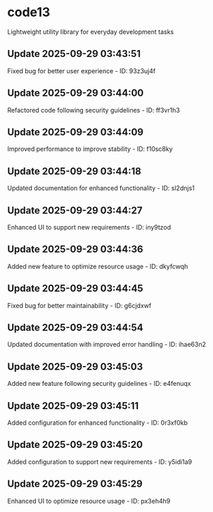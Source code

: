 # code13
Lightweight utility library for everyday development tasks

## Update 2025-09-29 03:43:51
Fixed bug for better user experience - ID: 93z3uj4f


## Update 2025-09-29 03:44:00
Refactored code following security guidelines - ID: ff3vr1h3


## Update 2025-09-29 03:44:09
Improved performance to improve stability - ID: f10sc8ky


## Update 2025-09-29 03:44:18
Updated documentation for enhanced functionality - ID: sl2dnjs1


## Update 2025-09-29 03:44:27
Enhanced UI to support new requirements - ID: iny9tzod


## Update 2025-09-29 03:44:36
Added new feature to optimize resource usage - ID: dkyfcwqh


## Update 2025-09-29 03:44:45
Fixed bug for better maintainability - ID: g6cjdxwf


## Update 2025-09-29 03:44:54
Updated documentation with improved error handling - ID: ihae63n2


## Update 2025-09-29 03:45:03
Added new feature following security guidelines - ID: e4fenuqx


## Update 2025-09-29 03:45:11
Added configuration for enhanced functionality - ID: 0r3xf0kb


## Update 2025-09-29 03:45:20
Added configuration to support new requirements - ID: y5idi1a9


## Update 2025-09-29 03:45:29
Enhanced UI to optimize resource usage - ID: px3eh4h9

